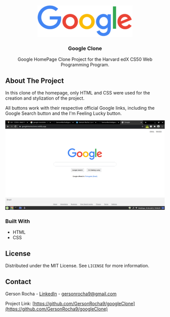 <!-- PROJECT LOGO -->
<br />
<p align="center">
  <a href="https://github.com/GersonRocha9/googleClone">
    <img src="img/logo.png" alt="Logo" width="300" height="100">
  </a>

  <h3 align="center">Google Clone</h3>

  <p align="center">
    Google HomePage Clone Project for the Harvard edX CS50 Web Programming Program.
    <br />


<!-- ABOUT THE PROJECT -->
## About The Project

In this clone of the homepage, only HTML and CSS were used for the creation and stylization of the project.

All buttons work with their respective official Google links, including the Google Search button and the I'm Feeling Lucky button.

<img src="img/screenshot1.png" alt="Screenshot">


### Built With

* HTML
* CSS


<!-- LICENSE -->
## License

Distributed under the MIT License. See `LICENSE` for more information.



<!-- CONTACT -->
## Contact

Gerson Rocha - [LinkedIn](https://linkedin.com/in/gersonrocha) - gersonrocha9@gmail.com

Project Link: [https://github.com/GersonRocha9/googleClone](https://github.com/GersonRocha9/googleClone)
